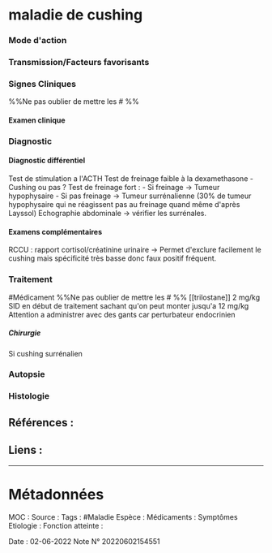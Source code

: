 # maladie de cushing
### Mode d'action
### Transmission/Facteurs favorisants
### Signes Cliniques
%%Ne pas oublier de mettre les # %%
#### Examen clinique
### Diagnostic
#### Diagnostic différentiel
Test de stimulation a l'ACTH
Test de freinage faible à la dexamethasone
	- Cushing ou pas ?
Test de freinage fort :
	- Si freinage -> Tumeur hypophysaire
	- Si pas freinage -> Tumeur surrénalienne (30% de tumeur hypophysaire qui ne réagissent pas au freinage quand même d'après Layssol)
Echographie abdominale -> vérifier les surrénales.

#### Examens complémentaires
RCCU : rapport cortisol/créatinine urinaire
-> Permet d'exclure facilement le cushing mais spécificité très basse donc faux positif fréquent.

### Traitement
#Médicament 
%%Ne pas oublier de mettre les # %% 
[[trilostane]] 2 mg/kg SID en début de traitement sachant qu'on peut monter jusqu'a 12 mg/kg
Attention a administrer avec des gants car perturbateur endocrinien

##### Chirurgie
Si cushing surrénalien

### Autopsie
### Histologie

## Références :
>
 

## Liens :



***

# Métadonnées
MOC :
Source :
Tags : #Maladie 
	Espèce :
	Médicaments :
	Symptômes
	Etiologie :
	Fonction atteinte :
	
Date : 02-06-2022
Note N° 20220602154551